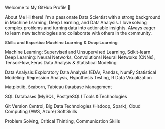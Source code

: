 Welcome to My GitHub Profile 👋

About Me
Hi there! I'm a passionate Data Scientist with a strong background in Machine Learning, Deep Learning, and Data Analysis. I love solving complex problems and turning data into actionable insights. Always eager to learn new technologies and collaborate with others in the community.

Skills and Expertise
Machine Learning & Deep Learning

Machine Learning: Supervised and Unsupervised Learning, Scikit-learn
Deep Learning: Neural Networks, Convolutional Neural Networks (CNNs), TensorFlow, Keras
Data Analysis & Statistical Modeling

Data Analysis: Exploratory Data Analysis (EDA), Pandas, NumPy
Statistical Modeling: Regression Analysis, Hypothesis Testing, R
Data Visualization

Matplotlib, Seaborn, Tableau
Database Management

SQL Databases (MySQL, PostgreSQL)
Tools & Technologies

Git Version Control, Big Data Technologies (Hadoop, Spark), Cloud Computing (AWS, Azure)
Soft Skills

Problem Solving, Critical Thinking, Communication Skills
